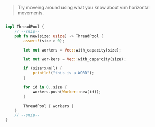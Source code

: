 > Try moveing around using what you know about vim horizontal movements.

```rust

impl ThreadPool {
    // --snip--
    pub fn new(size: usize) -> ThreadPool {
        assert!(size > 0);

        let mut workers = Vec::with_capacity(size);

        let mut wor-kers = Vec::with_capa*city(size);

        if (size*x/m|l) {
            println!("this is a WORD");
        }

        for id in 0..size {
            workers.push(Worker::new(id));
        }

        ThreadPool { workers }
    }
    // --snip--
}


```

